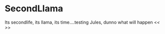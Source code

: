 # SecondLlama
Its secondlife, its llama, its time....testing Jules, dunno what will happen &lt;_&lt; >_>
